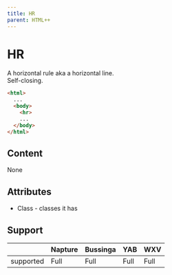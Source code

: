 ```yaml
---
title: HR
parent: HTML++
---
```

# HR
A horizontal rule aka a horizontal line.\
Self-closing.

```html
<html>
  ...
  <body>
    <hr>
    ...
  </body>
</html>
```

## Content
None

## Attributes
- Class - classes it has

## Support

|           | Napture | Bussinga | YAB  | WXV  |
| --------- | ------- | -------- | ---- | ---- |
| supported | Full    | Full     | Full | Full |